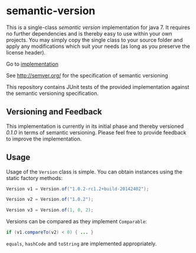 semantic-version
================

This is a single-class _semantic version_ implementation for java 7. It requires no further dependencies and is thereby easy to use within your own projects. You may simply copy the single class to your source folder and apply any modifications which suit your needs (as long as you preserve the license header).

Go to [implementation](https://github.com/skuzzle/semantic-version/blob/master/src/main/java/de/skuzzle/Version.java)

See http://semver.org/ for the specification of semantic versioning

This repository contains JUnit tests of the provided implementation against the semantic versioning specification.

## Versioning and Feedback
This implementation is currently in its initial phase and thereby versioned *0.1.0* in terms of semantic versioning. Please feel free to provide feedback to improve the implementation.


## Usage

Usage of the `Version` class is simple. You can obtain instances using the static factory methods:

```java
Version v1 = Version.of("1.0.2-rc1.2+build-20142402");

Version v2 = Version.of("1.0.2");

Version v3 = Version.of(1, 0, 2);
```

Versions can be compared as they implement `Comparable`:

```java
if (v1.compareTo(v2) < 0) { ... }
```

`equals`, `hashCode` and `toString` are implemented appropriately.
